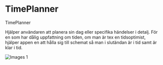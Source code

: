 # TimePlanner

TimePlanner 

Hjälper användaren att planera sin dag eller specifika händelser i detalj. 
För en som har dålig uppfattning om tiden, om man är tex en tidsoptimist, hjälper appen 
en att hålla sig till schemat så man i slutändan är i tid samt är klar i tid.




![Images 1](/Images/Bild1.jpg?raw=true)


